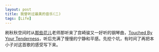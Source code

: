 ```yaml
---
layout: post
title: 我曾听过最美的音乐(二)
tags: [Life]
---
```

刷秋秋空间时从[那些花儿](http://user.qzone.qq.com/374847236)老师那听来了宫崎骏又一好听的钢琴曲，[Touched By Your Tenderness](http://www.kuwo.cn/yinyue/234218/)，听后充满了慢慢的宁静和平感。先挖个坑，有时间了再把本小子对这首歌的感受写下来。
